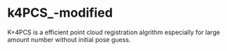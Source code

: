 # k4PCS_-modified
K+4PCS is a efficient point cloud registration algrithm  especially for large amount number without initial pose guess.

